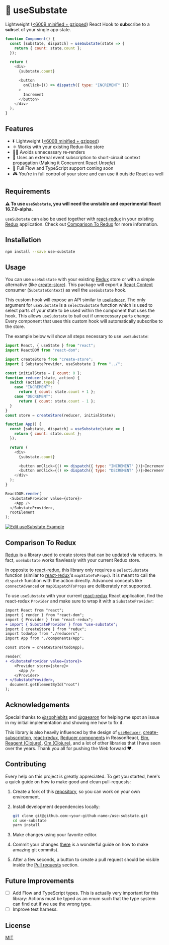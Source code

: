 # 🍙 useSubstate

Lightweight ([<600B minified + gzipped](https://bundlephobia.com/result?p=use-substate)) React Hook to **sub**scribe to a **sub**set of your single app state.


```js
function Component() {
  const [substate, dispatch] = useSubstate(state => {
    return { count: state.count };
  });

  return (
    <div>
      {substate.count}

      <button
        onClick={() => dispatch({ type: "INCREMENT" })}
      >
        Increment
      </button>
    </div>
  );
}
```

## Features

- ⏬ Lightweight ([<600B minified + gzipped](https://bundlephobia.com/result?p=use-substate))
- ⚛️ Works with your existing Redux-like store
- 🙅‍♀️ Avoids unnecessary re-renders
- 🔂 Uses an external event subscription to short-circuit context propagation (Making it Concurrent React _Unsafe_)
- 🎈 Full Flow and TypeScript support coming soon
- 🎮 You’re in full control of your store and can use it outside React as well

## Requirements

__⚠️ To use `useSubstate`, you will need the unstable and experimental React 16.7.0-alpha.__

`useSubstate` can also be used together with [react-redux][] in your existing [Redux][] application. Check out [Comparison To Redux](#comparison-to-redux) for more information.

## Installation

```bash
npm install --save use-substate
```

## Usage

You can use `useSubstate` with your existing [Redux][] store or with a simple alternative (like [create-store](https://github.com/philipp-spiess/create-store)). This package will export a [React Context](https://reactjs.org/docs/context.html) consumer (`SubstateContext`) as well the `useSubstate` hook.

This custom hook will expose an API similar to [`useReducer`](https://reactjs.org/docs/hooks-reference.html#usereducer). The only argument for `useSubstate` is a `selectSubstate` function which is used to select parts of your state to be used within the component that uses the hook. This allows `useSubstate` to bail out if unnecessary parts change. Every component that uses this custom hook will automatically subscribe to the store.

The example below will show all steps necessary to use `useSubstate`:

```js
import React, { useState } from "react";
import ReactDOM from "react-dom";

import createStore from "create-store";
import { SubstateProvider, useSubstate } from "../";

const initialState = { count: 0 };
function reducer(state, action) {
  switch (action.type) {
    case "INCREMENT":
      return { count: state.count + 1 };
    case "DECREMENT":
      return { count: state.count - 1 };
  }
}
const store = createStore(reducer, initialState);

function App() {
  const [substate, dispatch] = useSubstate(state => {
    return { count: state.count };
  });

  return (
    <div>
      {substate.count}

      <button onClick={() => dispatch({ type: "INCREMENT" })}>Increment</button>
      <button onClick={() => dispatch({ type: "DECREMENT" })}>Decrement</button>
    </div>
  );
}

ReactDOM.render(
  <SubstateProvider value={store}>
    <App />
  </SubstateProvider>,
  rootElement
);
```

[![Edit useSubstate Example](https://codesandbox.io/static/img/play-codesandbox.svg)](https://codesandbox.io/s/4w406kwy44)

## Comparison To Redux

[Redux][] is a library used to create stores that can be updated via reducers. In fact, `useSubstate` works flawlessly with your current Redux store.

In opposite to [react-redux][], this library only requires a `selectSubstate` function (similar to [react-redux][]'s `mapStateToProps`). It is meant to call the `dispatch` function with the action directly. Advanced concepts like `connectAdvanced` or `mapDispatchToProps` are deliberately not supported.

To use `useSubstate` with your current [react-redux][] React application, find the react-redux `Provider` and make sure to wrap it with a `SubstateProvider`:

```diff
import React from "react";
import { render } from "react-dom";
import { Provider } from "react-redux";
+ import { SubstateProvider } from "use-substate";
import { createStore } from "redux";
import todoApp from "./reducers";
import App from "./components/App";

const store = createStore(todoApp);

render(
+ <SubstateProvider value={store}>
    <Provider store={store}>
      <App />
    </Provider>
+ </SubstateProvider>,
  document.getElementById("root")
);
```

## Acknowledgements

Special thanks to [@sophiebits](https://github.com/sophiebits) and [@gaearon](https://github.com/gaearon) for helping me spot an issue in my initial implementation and showing me how to fix it.

This library is also heavily influenced by the design of [`useReducer`](https://reactjs.org/docs/hooks-reference.html#usereducer), [create-subscription](https://github.com/facebook/react/tree/master/packages/create-subscription), [react-redux](https://github.com/reduxjs/react-redux), [Reducer components](https://reasonml.github.io/reason-react/docs/en/state-actions-reducer.html) in ReasonReact, [Elm](http://elm-lang.org/), [Reagent (Clojure)](https://reagent-project.github.io/), [Om (Clojure)](https://github.com/omcljs/om), and a lot of other libraries that I have seen over the years. Thank you all for pushing the Web forward ❤️.

## Contributing

Every help on this project is greatly appreciated. To get you started, here's a quick guide on how to make good and clean pull-requests:

1.  Create a fork of this [repository](https://github.com/philipp-spiess/use-substate), so you can work on your own environment.
2.  Install development dependencies locally:

    ```bash
    git clone git@github.com:<your-github-name>/use-substate.git
    cd use-substate
    yarn install
    ```

3.  Make changes using your favorite editor.
4.  Commit your changes ([here](https://chris.beams.io/posts/git-commit/) is a wonderful guide on how to make amazing git commits).
5.  After a few seconds, a button to create a pull request should be visible inside the [Pull requests](https://github.com/philipp-spiess/use-substate/pulls) section.

## Future Improvements

- [ ] Add Flow and TypeScript types. This is actually very important for this library: Actions must be typed as an enum such that the type system can find out if we use the wrong type.
- [ ] Improve test harness.

## License

[MIT](https://github.com/philipp-spiess/use-substate/blob/master/README.md)

[Redux]: https://redux.js.org/introduction
[react-redux]: https://github.com/reduxjs/react-redux
